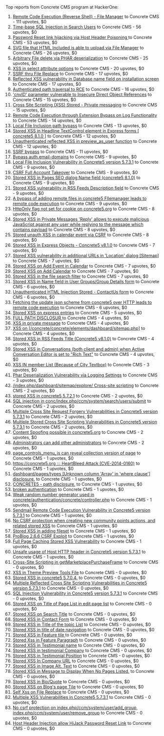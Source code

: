 Top reports from Concrete CMS program at HackerOne:

1. [Remote Code Execution (Reverse Shell) - File Manager](https://hackerone.com/reports/768322) to Concrete CMS - 111 upvotes, $0
2. [Time-base SQL Injection in Search Users](https://hackerone.com/reports/876800) to Concrete CMS - 56 upvotes, $0
3. [Password Reset link hijacking via Host Header Poisoning ](https://hackerone.com/reports/226659) to Concrete CMS - 53 upvotes, $0
4. [SVG file that HTML Included is able to upload via File Manager](https://hackerone.com/reports/437863) to Concrete CMS - 26 upvotes, $0
5. [Arbitrary File delete via PHAR deserialization](https://hackerone.com/reports/921288) to Concrete CMS - 25 upvotes, $0
6. [XSS in select attribute options](https://hackerone.com/reports/753567) to Concrete CMS - 20 upvotes, $0
7. [SSRF thru File Replace](https://hackerone.com/reports/243865) to Concrete CMS - 17 upvotes, $0
8. [Reflected XSS vulnerability in Database name field on installation screen](https://hackerone.com/reports/289330) to Concrete CMS - 17 upvotes, $0
9. [Authenticated path traversal to RCE](https://hackerone.com/reports/1102067) to Concrete CMS - 16 upvotes, $0
10. ['cnvID' parameter vulnerable to Insecure Direct Object References](https://hackerone.com/reports/265284) to Concrete CMS - 15 upvotes, $0
11. [Cross Site Scripting (XSS) Stored - Private messaging](https://hackerone.com/reports/768313) to Concrete CMS - 15 upvotes, $0
12. [Remote Code Execution through Extension Bypass on Log Functionality](https://hackerone.com/reports/841947) to Concrete CMS - 14 upvotes, $0
13. [Local File Inclusion path bypass](https://hackerone.com/reports/147570) to Concrete CMS - 13 upvotes, $0
14. [Stored XSS in Headline TextControl element in Express forms [ concrete5 8.1.0 ]](https://hackerone.com/reports/230278) to Concrete CMS - 12 upvotes, $0
15. [Unauthenticated reflected XSS in preview_as_user function](https://hackerone.com/reports/643442) to Concrete CMS - 12 upvotes, $0
16. [SSRF bypass](https://hackerone.com/reports/863221) to Concrete CMS - 11 upvotes, $0
17. [Bypass auth.email-domains](https://hackerone.com/reports/4795) to Concrete CMS - 9 upvotes, $0
18. [Local File Inclusion Vulnerability in Concrete5 version 5.7.3.1](https://hackerone.com/reports/59665) to Concrete CMS - 9 upvotes, $0
19. [CSRF Full Account Takeover](https://hackerone.com/reports/152052) to Concrete CMS - 9 upvotes, $0
20. [Stored XSS in Pages SEO dialog Name field (concrete5 8.1.0)](https://hackerone.com/reports/230029) to Concrete CMS - 9 upvotes, $0
21. [Stored XSS vulnerability in RSS Feeds Description field](https://hackerone.com/reports/248133) to Concrete CMS - 9 upvotes, $0
22. [A bypass of adding remote files in concrete5 FIlemanager leads to remote code execution](https://hackerone.com/reports/1350444) to Concrete CMS - 9 upvotes, $0
23. [HttpOnly flag not set for cookie on concrete5.org](https://hackerone.com/reports/4792) to Concrete CMS - 8 upvotes, $0
24. [Stored XSS in Private Messages 'Reply' allows to execute malicious JavaScript against any user while replying to the message which contains payload](https://hackerone.com/reports/247517) to Concrete CMS - 8 upvotes, $0
25. [Stored unauth XSS in calendar event via CSRF](https://hackerone.com/reports/1102018) to Concrete CMS - 8 upvotes, $0
26. [Stored XSS in Express Objects - Concrete5 v8.1.0](https://hackerone.com/reports/221325) to Concrete CMS - 7 upvotes, $0
27. [Stored XSS vulnerability in additional URLs in 'Location' dialog [Sitemap]](https://hackerone.com/reports/251358) to Concrete CMS - 7 upvotes, $0
28. [Stored XSS on Add Event in Calendar](https://hackerone.com/reports/300532) to Concrete CMS - 7 upvotes, $0
29. [Stored XSS on Add Calendar](https://hackerone.com/reports/300571) to Concrete CMS - 7 upvotes, $0
30. [Stored XSS in the file search filter](https://hackerone.com/reports/873584) to Concrete CMS - 7 upvotes, $0
31. [Stored XSS in Name field in User Groups/Group Details form](https://hackerone.com/reports/247521) to Concrete CMS - 6 upvotes, $0
32. [Unauthenticated HTML Injection Stored - ContactUs form](https://hackerone.com/reports/768327) to Concrete CMS - 6 upvotes, $0
33. [Fetching the update json scheme from concrete5 over HTTP leads to remote code execution](https://hackerone.com/reports/982130) to Concrete CMS - 6 upvotes, $0
34. [Stored XSS on express entries](https://hackerone.com/reports/873474) to Concrete CMS - 5 upvotes, $0
35. [FULL PATH DISCLOSUR ](https://hackerone.com/reports/7736) to Concrete CMS - 4 upvotes, $0
36. [XSS in private message](https://hackerone.com/reports/4826) to Concrete CMS - 4 upvotes, $0
37. [XSS on [/concrete/concrete/elements/dashboard/sitemap.php]](https://hackerone.com/reports/6853) to Concrete CMS - 4 upvotes, $0
38. [Stored XSS in RSS Feeds Title (Concrete5 v8.1.0)](https://hackerone.com/reports/221380) to Concrete CMS - 4 upvotes, $0
39. [Stored XSS in Conversations (both client and admin) when Active Conversation Editor is set to "Rich Text"](https://hackerone.com/reports/616770) to Concrete CMS - 4 upvotes, $0
40. [XSS IN member List (Because of City Textbox)](https://hackerone.com/reports/4839) to Concrete CMS - 3 upvotes, $0
41. [Phar Deserialization Vulnerability via Logging Settings](https://hackerone.com/reports/1063039) to Concrete CMS - 3 upvotes, $0
42. [/index.php/dashboard/sitemap/explore/ Cross-site scripting](https://hackerone.com/reports/4808) to Concrete CMS - 2 upvotes, $0
43. [stored XSS in concrete5 5.7.2.1](https://hackerone.com/reports/38890) to Concrete CMS - 2 upvotes, $0
44. [SQL injection in conc/index.php/ccm/system/search/users/submit](https://hackerone.com/reports/38778) to Concrete CMS - 2 upvotes, $0
45. [Multiple Cross Site Request Forgery Vulnerabilities in Concrete5 version 5.7.3.1](https://hackerone.com/reports/59660) to Concrete CMS - 2 upvotes, $0
46. [Multiple Stored Cross Site Scripting Vulnerabilities in Concrete5 version 5.7.3.1](https://hackerone.com/reports/59662) to Concrete CMS - 2 upvotes, $0
47. [Content Spoofing possible in concrete5.org](https://hackerone.com/reports/168078) to Concrete CMS - 2 upvotes, $0
48. [Administrators can add other administrators](https://hackerone.com/reports/304642) to Concrete CMS - 2 upvotes, $0
49. [page_controls_menu_js can reveal collection version of page](https://hackerone.com/reports/4938) to Concrete CMS - 1 upvotes, $0
50. [https://concrete5.org ::: HeartBleed Attack (CVE-2014-0160)](https://hackerone.com/reports/6475) to Concrete CMS - 1 upvotes, $0
51. [dashboard/pages/types [Unknown column 'Array' in 'where clause'] disclosure.](https://hackerone.com/reports/4811) to Concrete CMS - 1 upvotes, $0
52. [CONCRETE5 - path disclosure.](https://hackerone.com/reports/4931) to Concrete CMS - 1 upvotes, $0
53. [broken authentication](https://hackerone.com/reports/23921) to Concrete CMS - 1 upvotes, $0
54. [Weak random number generator used in concrete/authentication/concrete/controller.php](https://hackerone.com/reports/31171) to Concrete CMS - 1 upvotes, $0
55. [Sendmail Remote Code Execution Vulnerability in Concrete5 version 5.7.3.1](https://hackerone.com/reports/59663) to Concrete CMS - 1 upvotes, $0
56. [No CSRF protection when creating new community points actions, and related stored XSS](https://hackerone.com/reports/65808) to Concrete CMS - 1 upvotes, $0
57. [Stored XSS in adding fileset](https://hackerone.com/reports/42248) to Concrete CMS - 1 upvotes, $0
58. [ProBlog 2.6.6 CSRF Exploit](https://hackerone.com/reports/133847) to Concrete CMS - 1 upvotes, $0
59. [Full Page Caching Stored XSS Vulnerability](https://hackerone.com/reports/148300) to Concrete CMS - 1 upvotes, $0
60. [Unsafe usage of Host HTTP header in Concrete5 version 5.7.3.1](https://hackerone.com/reports/59666) to Concrete CMS - 1 upvotes, $0
61. [Cross-Site Scripting in getMarketplacePurchaseFrame](https://hackerone.com/reports/6843) to Concrete CMS - 0 upvotes, $0
62. [XSS in Theme Preview Tools File](https://hackerone.com/reports/4777) to Concrete CMS - 0 upvotes, $0
63. [Stored XSS in concrete5 5.7.0.4.](https://hackerone.com/reports/30019) to Concrete CMS - 0 upvotes, $0
64. [Multiple Reflected Cross Site Scripting Vulnerabilities in Concrete5 version 5.7.3.1](https://hackerone.com/reports/59661) to Concrete CMS - 0 upvotes, $0
65. [SQL Injection Vulnerability in Concrete5 version 5.7.3.1](https://hackerone.com/reports/59664) to Concrete CMS - 0 upvotes, $0
66. [Stored XSS on Title of Page List in edit page list](https://hackerone.com/reports/50554) to Concrete CMS - 0 upvotes, $0
67. [Stored XSS on Search Title](https://hackerone.com/reports/50556) to Concrete CMS - 0 upvotes, $0
68. [Stored XSS in Contact Form](https://hackerone.com/reports/50564) to Concrete CMS - 0 upvotes, $0
69. [Stored XSS in Title of the topic List](https://hackerone.com/reports/50626) to Concrete CMS - 0 upvotes, $0
70. [Stored XSS in title of date navigation](https://hackerone.com/reports/50627) to Concrete CMS - 0 upvotes, $0
71. [Stored XSS in Feature tile ](https://hackerone.com/reports/50639) to Concrete CMS - 0 upvotes, $0
72. [Stored Xss in Feature Paragraph](https://hackerone.com/reports/50642) to Concrete CMS - 0 upvotes, $0
73. [Stored XSS in  Testimonial  name](https://hackerone.com/reports/50644) to Concrete CMS - 0 upvotes, $0
74. [Stored XSS in testimonial Company](https://hackerone.com/reports/50656) to Concrete CMS - 0 upvotes, $0
75. [Stored XSS in Testimonial Position](https://hackerone.com/reports/50645) to Concrete CMS - 0 upvotes, $0
76. [Stored XSS In Company URL](https://hackerone.com/reports/50662) to Concrete CMS - 0 upvotes, $0
77. [Stored XSS in Image Alt. Text](https://hackerone.com/reports/50782) to Concrete CMS - 0 upvotes, $0
78. [Stored XSS in Message to Display When No Pages Listed.](https://hackerone.com/reports/50780) to Concrete CMS - 0 upvotes, $0
79. [Stored XSS in Bio/Quote](https://hackerone.com/reports/50779) to Concrete CMS - 0 upvotes, $0
80. [Stored XSS on Blog's page Tile](https://hackerone.com/reports/50552) to Concrete CMS - 0 upvotes, $0
81. [Self Xss on File Replace](https://hackerone.com/reports/50481) to Concrete CMS - 0 upvotes, $0
82. [Multiple XSS Vulnerabilities in Concrete5 5.7.3.1](https://hackerone.com/reports/62294) to Concrete CMS - 0 upvotes, $0
83. [No csrf protection on index.php/ccm/system/user/add_group, index.php/ccm/system/user/remove_group](https://hackerone.com/reports/64184) to Concrete CMS - 0 upvotes, $0
84. [Host Header Injection allow HiJack Password Reset Link](https://hackerone.com/reports/301592) to Concrete CMS - 0 upvotes, $0
